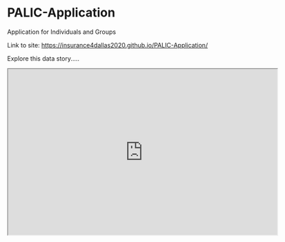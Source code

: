 # PALIC-Application
Application for Individuals and Groups

Link to site: https://insurance4dallas2020.github.io/PALIC-Application/

Explore this data story.....
<iframe width="623.5" height="385 seamless framborder="0" scrolling="no" src="https://docs.google.com/forms/d/1y0Du8920o-RdvkiVNyfH-AKYaEKlbrMdQd7BdqZueTs/prefill" class="responsive-iframe"></iframe>

